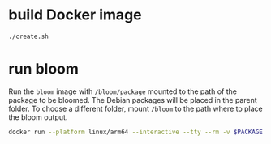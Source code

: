 # build Docker image

```sh
./create.sh
```

# run bloom

Run the `bloom` image with `/bloom/package` mounted to the path of the package to be bloomed. The Debian packages will be placed in the parent folder. To choose a different folder, mount `/bloom` to the path where to place the bloom output.

```sh
docker run --platform linux/arm64 --interactive --tty --rm -v $PACKAGE:/bloom/package -v $OUTPUT:/bloom bloom
```
